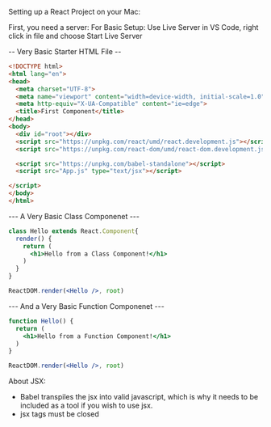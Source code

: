 
Setting up a React Project on your Mac:

First, you need a server:
For Basic Setup:
Use Live Server in VS Code, right click in file and choose Start Live Server

-- Very Basic Starter HTML File --
```html
<!DOCTYPE html>
<html lang="en">
<head>
  <meta charset="UTF-8">
  <meta name="viewport" content="width=device-width, initial-scale=1.0">
  <meta http-equiv="X-UA-Compatible" content="ie=edge">
  <title>First Component</title>
</head>
<body>
  <div id="root"></div>
  <script src="https://unpkg.com/react/umd/react.development.js"></script>
  <script src="https://unpkg.com/react-dom/umd/react-dom.development.js"></script>

  <script src="https://unpkg.com/babel-standalone"></script>
  <script src="App.js" type="text/jsx"></script>

</script>
</body>
</html>
```

--- A Very Basic Class Componenet ---
```jsx
class Hello extends React.Component{
  render() {
    return (
      <h1>Hello from a Class Component!</h1>
    )
  }
}

ReactDOM.render(<Hello />, root)
```

--- And a Very Basic Function Componenet ---
```jsx
function Hello() {
  return (
    <h1>Hello from a Function Component!</h1>
  )
}

ReactDOM.render(<Hello />, root)
```

About JSX:
- Babel transpiles the jsx into valid javascript, which is why it needs to be included as a tool if you wish to use jsx.
- jsx tags must be closed

